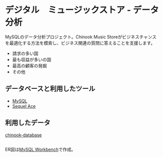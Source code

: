 # デジタル　ミュージックストア - データ分析
MySQLのデータ分析プロジェクト。Chinook Music Storeがビジネスチャンスを最適化する方法を模索し、ビジネス関連の質問に答えることを支援します。

+ 請求の多い国
+ 最も収益が多いの国
+ 最高の顧客の発掘
+ その他

## データベースと利用したツール
+ [MySQL](https://www.mysql.com/jp/)
+ [Sequel Ace](https://sequel-ace.com/)

## 利用したデータ
[chinook-database](https://github.com/lerocha/chinook-database)


<img src="">
<br>

ER図は[MySQL Workbench](https://www.mysql.com/jp/products/workbench/)で作成。

<br>